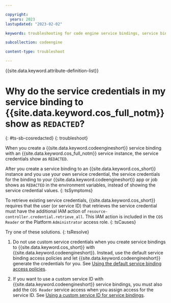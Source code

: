 ```yaml
---

copyright:
  years: 2023
lastupdated: "2023-02-02"

keywords: troubleshooting for code engine service bindings, service bindings, binding, service credentials

subcollection: codeengine

content-type: troubleshoot

---
```


{{site.data.keyword.attribute-definition-list}}

# Why do the service credentials in my service binding to {{site.data.keyword.cos_full_notm}} show as `REDACTED`?
{: #ts-sb-cosredacted}
{: troubleshoot}

When you create a {{site.data.keyword.codeengineshort}} service binding with an {{site.data.keyword.cos_full_notm}} service instance, the service credentials show as `REDACTED`.

After you create a service binding to an {{site.data.keyword.cos_short}} instance and you use your own service credential, the service credentials for the binding to your {{site.data.keyword.codeengineshort}} app or job shows as `REDACTED` in the environment variables, instead of showing the service credential values.
{: tsSymptoms}

To retrieve existing service credentials, {{site.data.keyword.cos_short}} requires that the user (or service ID) that retrieves the service credential must have the additional IAM action of `resource-controller.credential.retrieve_all`. This IAM action is included in the `COS Reader` or the Platform `Administrator` access role.
{: tsCauses}

Try one of these solutions.
{: tsResolve}

1. Do not use custom service credentials when you create service bindings to {{site.data.keyword.cos_short}} with {{site.data.keyword.codeengineshort}}. Instead, use the default service binding access policies and let {{site.data.keyword.codeengineshort}} generate the credentials for you. See [Using the default service binding access policies](/docs/codeengine?topic=codeengine-configure-bindaccess#bind-auto-servid).

2. If you want to use a custom service ID with {{site.data.keyword.codeengineshort}} service bindings, you must also add the `COS Reader` service access when you assign access for the service ID. See [Using a custom service ID for service bindings](/docs/codeengine?topic=codeengine-configure-bindaccess#bind-custom-servid).




